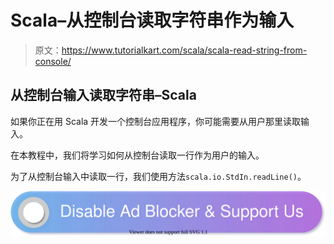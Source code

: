 # Scala–从控制台读取字符串作为输入

> 原文：<https://www.tutorialkart.com/scala/scala-read-string-from-console/>

## 从控制台输入读取字符串–Scala

如果你正在用 Scala 开发一个控制台应用程序，你可能需要从用户那里读取输入。

在本教程中，我们将学习如何从控制台读取一行作为用户的输入。

为了从控制台输入中读取一行，我们使用方法`scala.io.StdIn.readLine()`。

[![](img/925da31b32d6bc3827932f6c8afb11bb.png)](https://www.tutorialkart.com/)